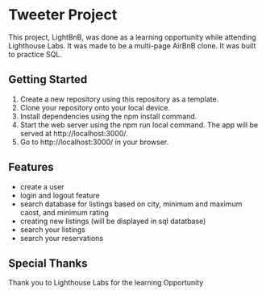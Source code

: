 # Tweeter Project
  This project, LightBnB, was done as a learning opportunity while attending Lighthouse Labs. It was made to be a multi-page AirBnB clone. It was built to practice SQL.

## Getting Started
1. Create a new repository using this repository as a template.
2. Clone your repository onto your local device.
3. Install dependencies using the npm install command.
4. Start the web server using the npm run local command. The app will be served at http://localhost:3000/.
5.  Go to http://localhost:3000/ in your browser.

## Features
- create a user
- login and logout feature
- search database for listings based on city, minimum and maximum caost, and minimum rating
- creating new listings (will be displayed in sql datatbase)
- search your listings
- search your reservations

## Special Thanks

Thank you to Lighthouse Labs for the learning Opportunity

